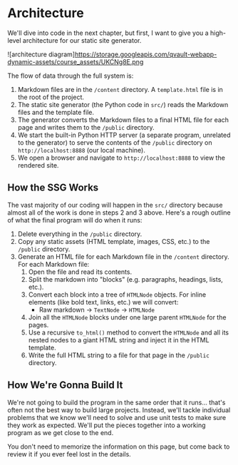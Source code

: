 # Architecture

We'll dive into code in the next chapter, but first, I want to give you a high-level architecture for our static site generator.

![architecture diagram]<https://storage.googleapis.com/qvault-webapp-dynamic-assets/course_assets/UKCNg8E.png>

The flow of data through the full system is:

1. Markdown files are in the ```/content``` directory. A ```template.html``` file is in the root of the project.
2. The static site generator (the Python code in ```src/```) reads the Markdown files and the template file.
3. The generator converts the Markdown files to a final HTML file for each page and writes them to the ```/public``` directory.
4. We start the built-in Python HTTP server (a separate program, unrelated to the generator) to serve the contents of the ```/public``` directory on ```http://localhost:8888``` (our local machine).
5. We open a browser and navigate to ```http://localhost:8888``` to view the rendered site.

## How the SSG Works

The vast majority of our coding will happen in the ```src/``` directory because almost all of the work is done in steps 2 and 3 above. Here's a rough outline of what the final program will do when it runs:

1. Delete everything in the ```/public``` directory.
2. Copy any static assets (HTML template, images, CSS, etc.) to the ```/public``` directory.
3. Generate an HTML file for each Markdown file in the ```/content``` directory. For each Markdown file:
    1. Open the file and read its contents.
    2. Split the markdown into "blocks" (e.g. paragraphs, headings, lists, etc.).
    3. Convert each block into a tree of ```HTMLNode``` objects. For inline elements (like bold text, links, etc.) we will convert:
        * Raw markdown -> ```TextNode``` -> ```HTMLNode```
    4. Join all the ```HTMLNode``` blocks under one large parent ```HTMLNode``` for the pages.
    5. Use a recursive ```to_html()``` method to convert the ```HTMLNode``` and all its nested nodes to a giant HTML string and inject it in the HTML template.
    6. Write the full HTML string to a file for that page in the ```/public``` directory.

## How We're Gonna Build It

We're not going to build the program in the same order that it runs... that's often not the best way to build large projects. Instead, we'll tackle individual problems that we know we'll need to solve and use unit tests to make sure they work as expected. We'll put the pieces together into a working program as we get close to the end.

You don't need to memorize the information on this page, but come back to review it if you ever feel lost in the details.
